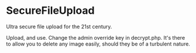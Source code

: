 # SecureFileUpload
Ultra secure file upload for the 21st century.


Upload, and use. Change the admin override key in decrypt.php. It's there to allow you to delete any image easily, should they be of a turbulent nature.
